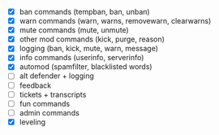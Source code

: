 - [x] ban commands (tempban, ban, unban)
- [x] warn commands (warn, warns, removewarn, clearwarns)
- [x] mute commands (mute, unmute)
- [x] other mod commands (kick, purge, reason)
- [x] logging (ban, kick, mute, warn, message)
- [x] info commands (userinfo, serverinfo)
- [x] automod (spamfilter, blacklisted words)
- [ ] alt defender + logging
- [ ] feedback
- [ ] tickets + transcripts
- [ ] fun commands
- [ ] admin commands
- [x] leveling
